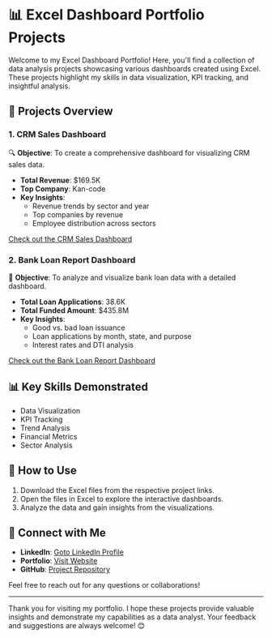 # 📊 Excel Dashboard Portfolio Projects

Welcome to my Excel Dashboard Portfolio! Here, you'll find a collection of data analysis projects showcasing various dashboards created using Excel. These projects highlight my skills in data visualization, KPI tracking, and insightful analysis.

## 📁 Projects Overview

### 1. CRM Sales Dashboard
🔍 **Objective**: To create a comprehensive dashboard for visualizing CRM sales data.
- **Total Revenue**: $169.5K
- **Top Company**: Kan-code
- **Key Insights**:
  - Revenue trends by sector and year
  - Top companies by revenue
  - Employee distribution across sectors

[Check out the CRM Sales Dashboard](https://github.com/AniruddhaDas1/Data_Analyst_Projects/tree/main/Excel%20Dashboard%20Portfolio%20Projects/CRM%20Sales%20Dashboard%20Projects)

### 2. Bank Loan Report Dashboard
🏦 **Objective**: To analyze and visualize bank loan data with a detailed dashboard.
- **Total Loan Applications**: 38.6K
- **Total Funded Amount**: $435.8M
- **Key Insights**:
  - Good vs. bad loan issuance
  - Loan applications by month, state, and purpose
  - Interest rates and DTI analysis

[Check out the Bank Loan Report Dashboard](https://github.com/AniruddhaDas1/Data_Analyst_Projects/tree/main/Excel%20Dashboard%20Portfolio%20Projects/Loan%20Data%20Analysis%20Project)

## 📊 Key Skills Demonstrated
- Data Visualization
- KPI Tracking
- Trend Analysis
- Financial Metrics
- Sector Analysis

## 🚀 How to Use
1. Download the Excel files from the respective project links.
2. Open the files in Excel to explore the interactive dashboards.
3. Analyze the data and gain insights from the visualizations.

## 🌟 Connect with Me
- **LinkedIn**: [Goto LinkedIn Profile](https://www.linkedin.com/in/aniruddha1/)
- **Portfolio**: [Visit Website](https://linktr.ee/aniruddha_das)
- **GitHub**: [Project Repository](https://github.com/AniruddhaDas1)

Feel free to reach out for any questions or collaborations!

---

Thank you for visiting my portfolio. I hope these projects provide valuable insights and demonstrate my capabilities as a data analyst. Your feedback and suggestions are always welcome! 😊
